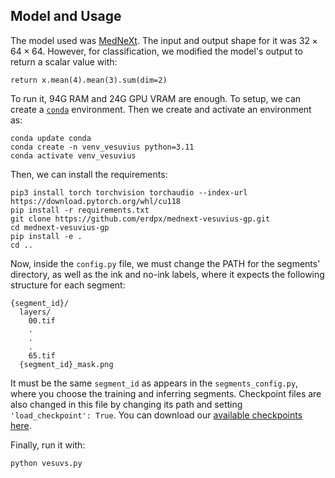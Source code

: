 ## Model and Usage

The model used was [MedNeXt](https://arxiv.org/abs/2303.09975). The input and output shape for it was $32\times 64\times 64$. However, for classification, we modified the model's output to return a scalar value with:

```
return x.mean(4).mean(3).sum(dim=2)
```

To run it, 94G RAM and 24G GPU VRAM are enough. To setup, we can create a [```conda```](https://docs.anaconda.com/free/anaconda/install/linux/) environment. Then we create and activate an environment as:

```
conda update conda
conda create -n venv_vesuvius python=3.11
conda activate venv_vesuvius
```

Then, we can install the requirements:

```
pip3 install torch torchvision torchaudio --index-url https://download.pytorch.org/whl/cu118
pip install -r requirements.txt
git clone https://github.com/erdpx/mednext-vesuvius-gp.git
cd mednext-vesuvius-gp
pip install -e .
cd ..
```

Now, inside the ```config.py``` file, we must change the PATH for the segments' directory, as well as the ink and no-ink labels, where it expects the following structure for each segment:
```
{segment_id}/
  layers/
    00.tif
    .
    .
    .
    65.tif
  {segment_id}_mask.png
```

It must be the same ```segment_id``` as appears in the ```segments_config.py```, where you choose the training and inferring segments. Checkpoint files are also changed in this file by changing its path and setting ```'load_checkpoint': True```. You can download our [available checkpoints here](https://drive.google.com/drive/folders/16UhqiqCy3dwoWAHR0g75D_oYFh8z3SBI).

Finally, run it with:
```
python vesuvs.py
```